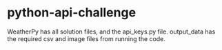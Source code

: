 # python-api-challenge

WeatherPy has all solution files, and the api_keys.py file. 
output_data has the required csv and image files from running the code. 